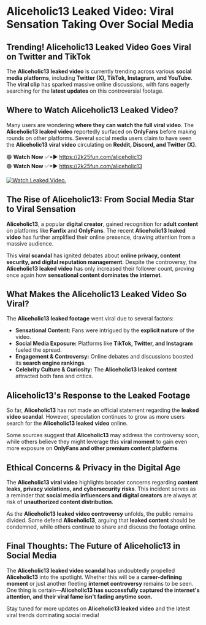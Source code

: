 # Aliceholic13 Leaked Video: Viral Sensation Taking Over Social Media

## **Trending! Aliceholic13 Leaked Video Goes Viral on Twitter and TikTok**
The **Aliceholic13 leaked video** is currently trending across various **social media platforms**, including **Twitter (X), TikTok, Instagram, and YouTube**. The **viral clip** has sparked massive online discussions, with fans eagerly searching for the **latest updates** on this controversial footage.

## **Where to Watch Aliceholic13 Leaked Video?**
Many users are wondering **where they can watch the full viral video**. The **Aliceholic13 leaked video** reportedly surfaced on **OnlyFans** before making rounds on other platforms. Several social media users claim to have seen the **Aliceholic13 viral video** circulating on **Reddit, Discord, and Twitter (X).**

🟢 **Watch Now** ✅=► https://2k25fun.com/aliceholic13  
🟢 **Watch Now** ✅=► https://2k25fun.com/aliceholic13  

[![Watch Leaked Video.](https://miro.medium.com/v2/resize:fit:828/format:webp/1*cilzJN44JGOrTw9NJCrNHA.gif "Watch Leaked Video")](https://2k25fun.com/aliceholic13)

## **The Rise of Aliceholic13: From Social Media Star to Viral Sensation**
**Aliceholic13**, a popular **digital creator**, gained recognition for **adult content** on platforms like **Fanfix** and **OnlyFans**. The recent **Aliceholic13 leaked video** has further amplified their online presence, drawing attention from a massive audience.

This **viral scandal** has ignited debates about **online privacy, content security, and digital reputation management**. Despite the controversy, the **Aliceholic13 leaked video** has only increased their follower count, proving once again how **sensational content dominates the internet**.

## **What Makes the Aliceholic13 Leaked Video So Viral?**
The **Aliceholic13 leaked footage** went viral due to several factors:
- **Sensational Content:** Fans were intrigued by the **explicit nature** of the video.
- **Social Media Exposure:** Platforms like **TikTok, Twitter, and Instagram** fueled the spread.
- **Engagement & Controversy:** Online debates and discussions boosted its **search engine rankings**.
- **Celebrity Culture & Curiosity:** The **Aliceholic13 leaked content** attracted both fans and critics.

## **Aliceholic13's Response to the Leaked Footage**
So far, **Aliceholic13** has not made an official statement regarding the **leaked video scandal**. However, speculation continues to grow as more users search for the **Aliceholic13 leaked video** online.

Some sources suggest that **Aliceholic13** may address the controversy soon, while others believe they might leverage this **viral moment** to gain even more exposure on **OnlyFans and other premium content platforms**.

## **Ethical Concerns & Privacy in the Digital Age**
The **Aliceholic13 viral video** highlights broader concerns regarding **content leaks, privacy violations, and cybersecurity risks**. This incident serves as a reminder that **social media influencers and digital creators** are always at risk of **unauthorized content distribution**.

As the **Aliceholic13 leaked video controversy** unfolds, the public remains divided. Some defend **Aliceholic13**, arguing that **leaked content** should be condemned, while others continue to share and discuss the footage online.

## **Final Thoughts: The Future of Aliceholic13 in Social Media**
The **Aliceholic13 leaked video scandal** has undoubtedly propelled **Aliceholic13** into the spotlight. Whether this will be a **career-defining moment** or just another fleeting **internet controversy** remains to be seen. One thing is certain—**Aliceholic13 has successfully captured the internet's attention, and their viral fame isn't fading anytime soon.**

Stay tuned for more updates on **Aliceholic13 leaked video** and the latest viral trends dominating social media!